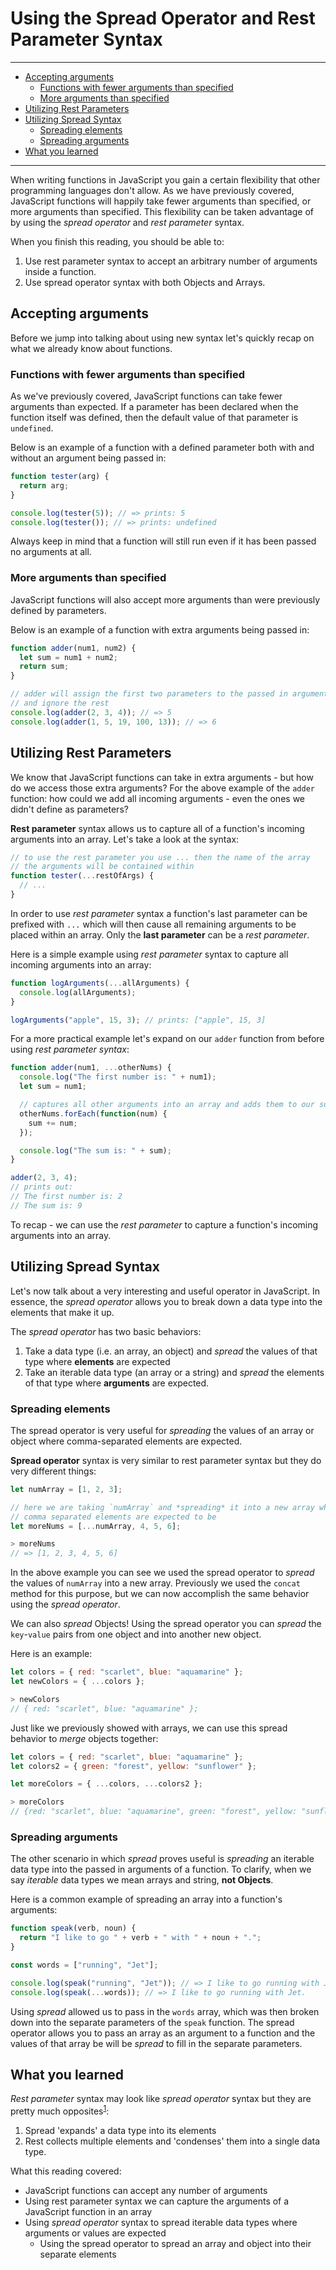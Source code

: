 # Using the Spread Operator and Rest Parameter Syntax
________________________________________________________________________________
<!-- @import "[TOC]" {cmd="toc" depthFrom=2 depthTo=6 orderedList=false} -->

<!-- code_chunk_output -->

- [Accepting arguments](#accepting-arguments)
  - [Functions with fewer arguments than specified](#functions-with-fewer-arguments-than-specified)
  - [More arguments than specified](#more-arguments-than-specified)
- [Utilizing Rest Parameters](#utilizing-rest-parameters)
- [Utilizing Spread Syntax](#utilizing-spread-syntax)
  - [Spreading elements](#spreading-elements)
  - [Spreading arguments](#spreading-arguments)
- [What you learned](#what-you-learned)

<!-- /code_chunk_output -->
________________________________________________________________________________

When writing functions in JavaScript you gain a certain flexibility that other
programming languages don't allow. As we have previously covered, JavaScript
functions will happily take fewer arguments than specified, or more arguments
than specified. This flexibility can be taken advantage of by using the _spread
operator_ and _rest parameter_ syntax.

When you finish this reading, you should be able to:

1. Use rest parameter syntax to accept an arbitrary number of arguments inside a
   function.
2. Use spread operator syntax with both Objects and Arrays.

## Accepting arguments

Before we jump into talking about using new syntax let's quickly recap on what
we already know about functions.

### Functions with fewer arguments than specified

As we've previously covered, JavaScript functions can take fewer arguments than
expected. If a parameter has been declared when the function itself was defined,
then the default value of that parameter is `undefined`.

Below is an example of a function with a defined parameter both with and without
an argument being passed in:

```javascript
function tester(arg) {
  return arg;
}

console.log(tester(5)); // => prints: 5
console.log(tester()); // => prints: undefined
```

Always keep in mind that a function will still run even if it has been passed no
arguments at all.

### More arguments than specified

JavaScript functions will also accept more arguments than were previously
defined by parameters.

Below is an example of a function with extra arguments being passed in:

```javascript
function adder(num1, num2) {
  let sum = num1 + num2;
  return sum;
}

// adder will assign the first two parameters to the passed in arguments
// and ignore the rest
console.log(adder(2, 3, 4)); // => 5
console.log(adder(1, 5, 19, 100, 13)); // => 6
```

## Utilizing Rest Parameters

We know that JavaScript functions can take in extra arguments - but how do we
access those extra arguments? For the above example of the `adder` function: how
could we add all incoming arguments - even the ones we didn't define as
parameters?

**Rest parameter** syntax allows us to capture all of a function's incoming
arguments into an array. Let's take a look at the syntax:

```js
// to use the rest parameter you use ... then the name of the array
// the arguments will be contained within
function tester(...restOfArgs) {
  // ...
}
```

In order to use _rest parameter_ syntax a function's last parameter can be
prefixed with `...` which will then cause all remaining arguments to be placed
within an array. Only the **last parameter** can be a _rest parameter_.

Here is a simple example using _rest parameter_ syntax to capture all incoming
arguments into an array:

```js
function logArguments(...allArguments) {
  console.log(allArguments);
}

logArguments("apple", 15, 3); // prints: ["apple", 15, 3]
```

For a more practical example let's expand on our `adder` function from before
using _rest parameter syntax_:

```javascript
function adder(num1, ...otherNums) {
  console.log("The first number is: " + num1);
  let sum = num1;

  // captures all other arguments into an array and adds them to our sum
  otherNums.forEach(function(num) {
    sum += num;
  });

  console.log("The sum is: " + sum);
}

adder(2, 3, 4);
// prints out:
// The first number is: 2
// The sum is: 9
```

To recap - we can use the _rest parameter_ to capture a function's incoming
arguments into an array.

## Utilizing Spread Syntax

Let's now talk about a very interesting and useful operator in JavaScript. In
essence, the _spread operator_ allows you to break down a data type into the
elements that make it up.

The _spread operator_ has two basic behaviors:

1. Take a data type (i.e. an array, an object) and _spread_ the values of that
   type where **elements** are expected
2. Take an iterable data type (an array or a string) and _spread_ the elements
   of that type where **arguments** are expected.

### Spreading elements

The spread operator is very useful for _spreading_ the values of an array or
object where comma-separated elements are expected.

**Spread operator** syntax is very similar to rest parameter syntax but they do
very different things:

```js
let numArray = [1, 2, 3];

// here we are taking `numArray` and *spreading* it into a new array where
// comma separated elements are expected to be
let moreNums = [...numArray, 4, 5, 6];

> moreNums
// => [1, 2, 3, 4, 5, 6]
```

In the above example you can see we used the spread operator to _spread_ the
values of `numArray` into a new array. Previously we used the `concat` method
for this purpose, but we can now accomplish the same behavior using the _spread
operator_.

We can also _spread_ Objects! Using the spread operator you can _spread_ the
`key`-`value` pairs from one object and into another new object.

Here is an example:

```js
let colors = { red: "scarlet", blue: "aquamarine" };
let newColors = { ...colors };

> newColors
// { red: "scarlet", blue: "aquamarine" };
```

Just like we previously showed with arrays, we can use this spread behavior to
_merge_ objects together:

```js
let colors = { red: "scarlet", blue: "aquamarine" };
let colors2 = { green: "forest", yellow: "sunflower" };

let moreColors = { ...colors, ...colors2 };

> moreColors
// {red: "scarlet", blue: "aquamarine", green: "forest", yellow: "sunflower"}
```

### Spreading arguments

The other scenario in which _spread_ proves useful is _spreading_ an iterable
data type into the passed in arguments of a function. To clarify, when we say
_iterable_ data types we mean arrays and string, **not Objects**.

Here is a common example of spreading an array into a function's arguments:

```javascript
function speak(verb, noun) {
  return "I like to go " + verb + " with " + noun + ".";
}

const words = ["running", "Jet"];

console.log(speak("running", "Jet")); // => I like to go running with Jet.
console.log(speak(...words)); // => I like to go running with Jet.
```

Using _spread_ allowed us to pass in the `words` array, which was then broken
down into the separate parameters of the `speak` function. The spread operator
allows you to pass an array as an argument to a function and the values of that
array be will be _spread_ to fill in the separate parameters.

## What you learned

_Rest parameter_ syntax may look like _spread operator_ syntax but they are
pretty much opposites<sup>[1]</sup>:

1. Spread 'expands' a data type into its elements
2. Rest collects multiple elements and 'condenses' them into a single data type.

[1]:
  https://developer.mozilla.org/en-US/docs/Web/JavaScript/Reference/Operators/Spread_syntax#Rest_syntax_(parameters)

What this reading covered:

- JavaScript functions can accept any number of arguments
- Using rest parameter syntax we can capture the arguments of a JavaScript
  function in an array
- Using _spread operator_ syntax to spread iterable data types where arguments
  or values are expected
  - Using the spread operator to spread an array and object into their separate
    elements
